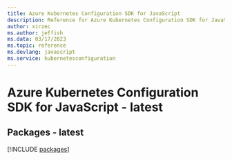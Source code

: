 ```yaml
---
title: Azure Kubernetes Configuration SDK for JavaScript
description: Reference for Azure Kubernetes Configuration SDK for JavaScript
author: xirzec
ms.author: jeffish
ms.data: 03/17/2023
ms.topic: reference
ms.devlang: javascript
ms.service: kubernetesconfiguration
---
```

# Azure Kubernetes Configuration SDK for JavaScript - latest
## Packages - latest
[!INCLUDE [packages](kubernetes-configuration-index.md)]